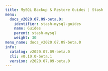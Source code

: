 ```yaml
---
title: MySQL Backup & Restore Guides | Stash
menu:
  docs_v2020.07.09-beta.0:
    identifier: stash-mysql-guides
    name: Guides
    parent: stash-mysql
    weight: 30
menu_name: docs_v2020.07.09-beta.0
info:
  catalog: v2020.07.09-beta.0
  cli: v0.10.0-beta.1
  version: v2020.07.09-beta.0
---
```


